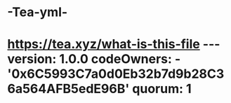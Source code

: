 # -Tea-yml-
# https://tea.xyz/what-is-this-file --- version: 1.0.0 codeOwners:   - '0x6C5993C7a0d0Eb32b7d9b28C36a564AFB5edE96B' quorum: 1
